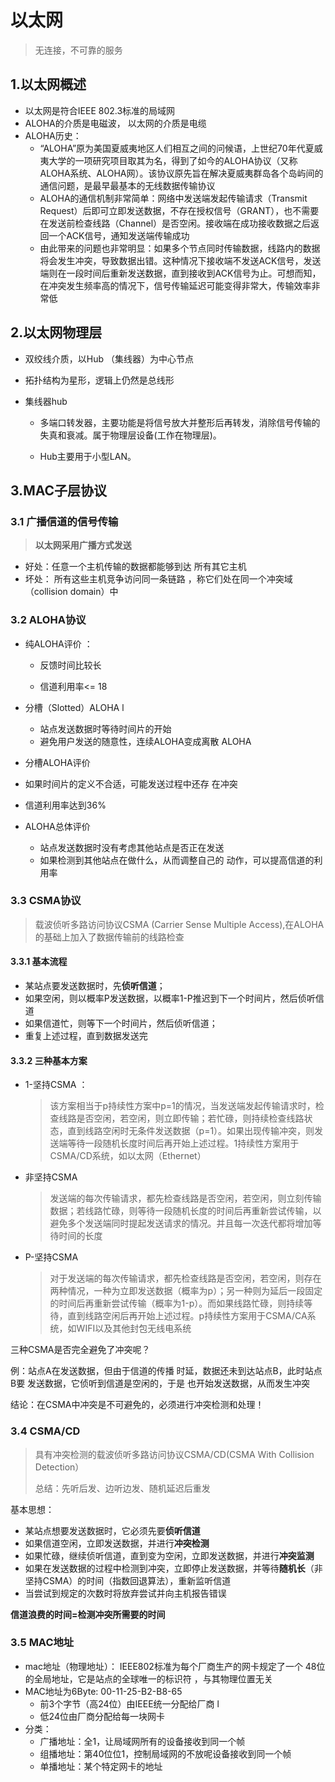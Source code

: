 # 以太网

> 无连接，不可靠的服务



## 1.以太网概述

* 以太网是符合IEEE 802.3标准的局域网 
* ALOHA的介质是电磁波， 以太网的介质是电缆
* ALOHA历史：
  * “ALOHA”原为美国夏威夷地区人们相互之间的问候语，上世纪70年代夏威夷大学的一项研究项目取其为名，得到了如今的ALOHA协议（又称ALOHA系统、ALOHA网）。该协议原先旨在解决夏威夷群岛各个岛屿间的通信问题，是最早最基本的无线数据传输协议
  * ALOHA的通信机制非常简单：网络中发送端发起传输请求（Transmit Request）后即可立即发送数据，不存在授权信号（GRANT），也不需要在发送前检查线路（Channel）是否空闲。接收端在成功接收数据之后返回一个ACK信号，通知发送端传输成功
  * 由此带来的问题也非常明显：如果多个节点同时传输数据，线路内的数据将会发生冲突，导致数据出错。这种情况下接收端不发送ACK信号，发送端则在一段时间后重新发送数据，直到接收到ACK信号为止。可想而知，在冲突发生频率高的情况下，信号传输延迟可能变得非常大，传输效率非常低



## 2.以太网物理层

* 双绞线介质，以Hub （集线器）为中心节点
* 拓扑结构为星形，逻辑上仍然是总线形

* 集线器hub

  * 多端口转发器，主要功能是将信号放大并整形后再转发，消除信号传输的失真和衰减。属于物理层设备(工作在物理层)。

  * Hub主要用于小型LAN。



## 3.MAC子层协议

### 3.1 广播信道的信号传输

> **以太网采用广播方式发送**

* 好处：任意一个主机传输的数据都能够到达 所有其它主机 
*  坏处： 所有这些主机竞争访问同一条链路 ，称它们处在同一个冲突域（collision  domain）中

### 3.2 ALOHA协议

* 纯ALOHA评价 ：

  * 反馈时间比较长 

  * 信道利用率<= 18

* 分槽（Slotted）ALOHA l

  * 站点发送数据时等待时间片的开始 
  *  避免用户发送的随意性，连续ALOHA变成离散 ALOHA 

*  分槽ALOHA评价 

  *  如果时间片的定义不合适，可能发送过程中还存 在冲突 
  *  信道利用率达到36% 

* ALOHA总体评价 

  * 站点发送数据时没有考虑其他站点是否正在发送 
  * 如果检测到其他站点在做什么，从而调整自己的 动作，可以提高信道的利用率

### 3.3 CSMA协议

> 载波侦听多路访问协议CSMA (Carrier Sense Multiple Access),在ALOHA的基础上加入了数据传输前的线路检查

#### 3.3.1 基本流程

* 某站点要发送数据时，先**侦听信道**；
* 如果空闲，则以概率P发送数据，以概率1-P推迟到下一个时间片，然后侦听信道
* 如果信道忙，则等下一个时间片，然后侦听信道；
* 重复上述过程，直到数据发送完

#### 3.3.2 三种基本方案

* 1-坚持CSMA  ：

  > 该方案相当于p持续性方案中p=1的情况，当发送端发起传输请求时，检查线路是否空闲，若空闲，则立即传输；若忙碌，则持续检查线路状态，直到线路空闲时无条件发送数据（p=1）。如果出现传输冲突，则发送端等待一段随机长度时间后再开始上述过程。1持续性方案用于CSMA/CD系统，如以太网（Ethernet）

* 非坚持CSMA 

  > 发送端的每次传输请求，都先检查线路是否空闲，若空闲，则立刻传输数据；若线路忙碌，则等待一段随机长度的时间后再重新尝试传输，以避免多个发送端同时提起发送请求的情况。并且每一次迭代都将增加等待时间的长度

* P-坚持CSMA 

  > 对于发送端的每次传输请求，都先检查线路是否空闲，若空闲，则存在两种情况，一种为立即发送数据（概率为p）；另一种则为延后一段固定的时间后再重新尝试传输（概率为1-p）。而如果线路忙碌，则持续等待，直到线路空闲后再开始上述过程。p持续性方案用于CSMA/CA系统，如WIFI以及其他封包无线电系统


三种CSMA是否完全避免了冲突呢？

例：站点A在发送数据，但由于信道的传播 时延，数据还未到达站点B，此时站点B要 发送数据，它侦听到信道是空闲的，于是 也开始发送数据，从而发生冲突

结论：在CSMA中冲突是不可避免的，必须进行冲突检测和处理！

### 3.4 CSMA/CD

> 具有冲突检测的载波侦听多路访问协议CSMA/CD(CSMA With Collision Detection）
>
> 总结：先听后发、边听边发、随机延迟后重发

基本思想：

* 某站点想要发送数据时，它必须先要**侦听信道**
* 如果信道空闲，立即发送数据，并进行**冲突检测**
* 如果忙碌，继续侦听信道，直到变为空闲，立即发送数据，并进行**冲突监测**
* 如果在发送数据的过程中检测到冲突，立即停止发送数据，并等待**随机长**（非坚持CSMA）的时间（指数回退算法），重新监听信道
* 当尝试到规定的次数时将放弃尝试并向主机报告错误

**信道浪费的时间=检测冲突所需要的时间**

### 3.5 MAC地址

* mac地址（物理地址）： IEEE802标准为每个厂商生产的网卡规定了一个 48位的全局地址，它是站点的全球唯一的标识符 ，与其物理位置无关
* MAC地址为6Byte: 00-11-25-B2-B8-65 
  *  前3个字节（高24位）由IEEE统一分配给厂商 l
  * 低24位由厂商分配给每一块网卡
* 分类：
  * 广播地址：全1，让局域网所有的设备接收到同一个帧
  * 组播地址：第40位位1，控制局域网的不放呢设备接收到同一个帧
  * 单播地址：某个特定网卡的地址
